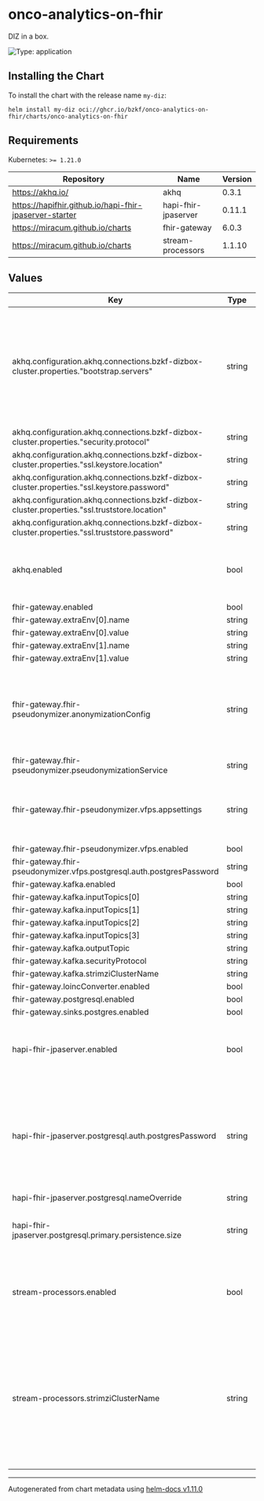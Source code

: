 # onco-analytics-on-fhir

DIZ in a box.

![Type: application](https://img.shields.io/badge/Type-application-informational?style=flat-square)

## Installing the Chart

To install the chart with the release name `my-diz`:

```console
helm install my-diz oci://ghcr.io/bzkf/onco-analytics-on-fhir/charts/onco-analytics-on-fhir
```

## Requirements

Kubernetes: `>= 1.21.0`

| Repository                                             | Name                | Version |
| ------------------------------------------------------ | ------------------- | ------- |
| <https://akhq.io/>                                       | akhq                | 0.3.1   |
| <https://hapifhir.github.io/hapi-fhir-jpaserver-starter> | hapi-fhir-jpaserver | 0.11.1  |
| <https://miracum.github.io/charts>                       | fhir-gateway        | 6.0.3   |
| <https://miracum.github.io/charts>                       | stream-processors   | 1.1.10  |

## Values

| Key                                                                                          | Type   | Default                                                                                                                                                                                                                                                                                                                                                                                                                                                                                                                                                                                                                                                                                                                                                                                  | Description                                                                                                                                                   |
| -------------------------------------------------------------------------------------------- | ------ | ---------------------------------------------------------------------------------------------------------------------------------------------------------------------------------------------------------------------------------------------------------------------------------------------------------------------------------------------------------------------------------------------------------------------------------------------------------------------------------------------------------------------------------------------------------------------------------------------------------------------------------------------------------------------------------------------------------------------------------------------------------------------------------------- | ------------------------------------------------------------------------------------------------------------------------------------------------------------- |
| akhq.configuration.akhq.connections.bzkf-dizbox-cluster.properties."bootstrap.servers"       | string | `"bzkf-dizbox-cluster-kafka-bootstrap:9093"`                                                                                                                                                                                                                                                                                                                                                                                                                                                                                                                                                                                                                                                                                                                                             | the Kafka bootstrap server. Needs to be changed if the chart release name is changed from the default `bzkf-dizbox`                                           |
| akhq.configuration.akhq.connections.bzkf-dizbox-cluster.properties."security.protocol"       | string | `"SSL"`                                                                                                                                                                                                                                                                                                                                                                                                                                                                                                                                                                                                                                                                                                                                                                                  |                                                                                                                                                               |
| akhq.configuration.akhq.connections.bzkf-dizbox-cluster.properties."ssl.keystore.location"   | string | `"/opt/kafka-certs/user.p12"`                                                                                                                                                                                                                                                                                                                                                                                                                                                                                                                                                                                                                                                                                                                                                            |                                                                                                                                                               |
| akhq.configuration.akhq.connections.bzkf-dizbox-cluster.properties."ssl.keystore.password"   | string | `"${SSL_KEY_STORE_PASSWORD}"`                                                                                                                                                                                                                                                                                                                                                                                                                                                                                                                                                                                                                                                                                                                                                            |                                                                                                                                                               |
| akhq.configuration.akhq.connections.bzkf-dizbox-cluster.properties."ssl.truststore.location" | string | `"/opt/kafka-certs/ca.p12"`                                                                                                                                                                                                                                                                                                                                                                                                                                                                                                                                                                                                                                                                                                                                                              |                                                                                                                                                               |
| akhq.configuration.akhq.connections.bzkf-dizbox-cluster.properties."ssl.truststore.password" | string | `"${SSL_TRUST_STORE_PASSWORD}"`                                                                                                                                                                                                                                                                                                                                                                                                                                                                                                                                                                                                                                                                                                                                                          |                                                                                                                                                               |
| akhq.enabled                                                                                 | bool   | `true`                                                                                                                                                                                                                                                                                                                                                                                                                                                                                                                                                                                                                                                                                                                                                                                   | whether the included [Kafka UI AKHQ](https://akhq.io/) should be installed                                                                                    |
| fhir-gateway.enabled                                                                         | bool   | `true`                                                                                                                                                                                                                                                                                                                                                                                                                                                                                                                                                                                                                                                                                                                                                                                   |                                                                                                                                                               |
| fhir-gateway.extraEnv[0].name                                                                | string | `"SERVICES_KAFKA_GENERATE_OUTPUT_TOPIC_MATCH_EXPRESSION"`                                                                                                                                                                                                                                                                                                                                                                                                                                                                                                                                                                                                                                                                                                                                |                                                                                                                                                               |
| fhir-gateway.extraEnv[0].value                                                               | string | `"fhir\\\\."`                                                                                                                                                                                                                                                                                                                                                                                                                                                                                                                                                                                                                                                                                                                                                                            |                                                                                                                                                               |
| fhir-gateway.extraEnv[1].name                                                                | string | `"SERVICES_KAFKA_GENERATE_OUTPUT_TOPIC_REPLACE_WITH"`                                                                                                                                                                                                                                                                                                                                                                                                                                                                                                                                                                                                                                                                                                                                    |                                                                                                                                                               |
| fhir-gateway.extraEnv[1].value                                                               | string | `"fhir.pseudonymized."`                                                                                                                                                                                                                                                                                                                                                                                                                                                                                                                                                                                                                                                                                                                                                                  |                                                                                                                                                               |
| fhir-gateway.fhir-pseudonymizer.anonymizationConfig                                          | string | `"fhirVersion: R4\nfhirPathRules:\n  - path: nodesByType('HumanName')\n    method: redact\n  - path: nodesByType('Identifier').where(type.coding.system='http://terminology.hl7.org/CodeSystem/v2-0203' and type.coding.code='VN').value\n    method: pseudonymize\n    domain: visit-identifiers\n  - path: nodesByType('Identifier').where(type.coding.system='http://terminology.hl7.org/CodeSystem/v2-0203' and type.coding.code='MR').value\n    method: pseudonymize\n    domain: patient-identifiers\nparameters:\n  dateShiftKey: \"\"\n  dateShiftScope: resource\n  cryptoHashKey: \"secret\"\n  encryptKey: \"\"\n  enablePartialAgesForRedact: true\n  enablePartialDatesForRedact: true\n  enablePartialZipCodesForRedact: true\n  restrictedZipCodeTabulationAreas: []\n"` |                                                                                                                                                               |
| fhir-gateway.fhir-pseudonymizer.pseudonymizationService                                      | string | `"Vfps"`                                                                                                                                                                                                                                                                                                                                                                                                                                                                                                                                                                                                                                                                                                                                                                                 |                                                                                                                                                               |
| fhir-gateway.fhir-pseudonymizer.vfps.appsettings                                             | string | `"{\n  \"Init\": {\n    \"v1\": {\n      \"Namespaces\": [\n        {\n          \"Name\": \"patient-identifiers\",\n          \"Description\": \"Pseudonyms for patient identifiers\",\n          \"PseudonymGenerationMethod\": \"SecureRandomBase64UrlEncoded\",\n          \"PseudonymLength\": 32,\n          \"PseudonymPrefix\": \"pid-\"\n        },\n        {\n          \"Name\": \"visit-identifiers\",\n          \"Description\": \"Pseudonyms for visit/encounter identifiers\",\n          \"PseudonymGenerationMethod\": \"SecureRandomBase64UrlEncoded\",\n          \"PseudonymLength\": 32,\n          \"PseudonymPrefix\": \"vid-\"\n        }\n      ]\n    }\n  }\n}\n"`                                                                                          |                                                                                                                                                               |
| fhir-gateway.fhir-pseudonymizer.vfps.enabled                                                 | bool   | `true`                                                                                                                                                                                                                                                                                                                                                                                                                                                                                                                                                                                                                                                                                                                                                                                   |                                                                                                                                                               |
| fhir-gateway.fhir-pseudonymizer.vfps.postgresql.auth.postgresPassword                        | string | `"vfps-postgres"`                                                                                                                                                                                                                                                                                                                                                                                                                                                                                                                                                                                                                                                                                                                                                                        |                                                                                                                                                               |
| fhir-gateway.kafka.enabled                                                                   | bool   | `true`                                                                                                                                                                                                                                                                                                                                                                                                                                                                                                                                                                                                                                                                                                                                                                                   |                                                                                                                                                               |
| fhir-gateway.kafka.inputTopics[0]                                                            | string | `"fhir.obds.MedicationStatement"`                                                                                                                                                                                                                                                                                                                                                                                                                                                                                                                                                                                                                                                                                                                                                     |                                                                                                                                                               |
| fhir-gateway.kafka.inputTopics[1]                                                            | string | `"fhir.obds.Condition"`                                                                                                                                                                                                                                                                                                                                                                                                                                                                                                                                                                                                                                                                                                                                                               |                                                                                                                                                               |
| fhir-gateway.kafka.inputTopics[2]                                                            | string | `"fhir.obds.Observation"`                                                                                                                                                                                                                                                                                                                                                                                                                                                                                                                                                                                                                                                                                                                                                             |                                                                                                                                                               |
| fhir-gateway.kafka.inputTopics[3]                                                            | string | `"fhir.obds.Procedure"`                                                                                                                                                                                                                                                                                                                                                                                                                                                                                                                                                                                                                                                                                                                                                               |                                                                                                                                                               |
| fhir-gateway.kafka.outputTopic                                                               | string | `"fhir.post-gateway"`                                                                                                                                                                                                                                                                                                                                                                                                                                                                                                                                                                                                                                                                                                                                                                    |                                                                                                                                                               |
| fhir-gateway.kafka.securityProtocol                                                          | string | `"SSL"`                                                                                                                                                                                                                                                                                                                                                                                                                                                                                                                                                                                                                                                                                                                                                                                  |                                                                                                                                                               |
| fhir-gateway.kafka.strimziClusterName                                                        | string | `"bzkf-dizbox-cluster"`                                                                                                                                                                                                                                                                                                                                                                                                                                                                                                                                                                                                                                                                                                                                                                  |                                                                                                                                                               |
| fhir-gateway.loincConverter.enabled                                                          | bool   | `false`                                                                                                                                                                                                                                                                                                                                                                                                                                                                                                                                                                                                                                                                                                                                                                                  |                                                                                                                                                               |
| fhir-gateway.postgresql.enabled                                                              | bool   | `false`                                                                                                                                                                                                                                                                                                                                                                                                                                                                                                                                                                                                                                                                                                                                                                                  |                                                                                                                                                               |
| fhir-gateway.sinks.postgres.enabled                                                          | bool   | `false`                                                                                                                                                                                                                                                                                                                                                                                                                                                                                                                                                                                                                                                                                                                                                                                  |                                                                                                                                                               |
| hapi-fhir-jpaserver.enabled                                                                  | bool   | `true`                                                                                                                                                                                                                                                                                                                                                                                                                                                                                                                                                                                                                                                                                                                                                                                   | whether the included [HAPI FHIR JPA Server](https://github.com/hapifhir/hapi-fhir-jpaserver-starter) should be installed                                      |
| hapi-fhir-jpaserver.postgresql.auth.postgresPassword                                         | string | `"fhir"`                                                                                                                                                                                                                                                                                                                                                                                                                                                                                                                                                                                                                                                                                                                                                                                 | the postgres database root (`postgres`) user. this should be changed for improved security.                                                                   |
| hapi-fhir-jpaserver.postgresql.nameOverride                                                  | string | `"hapi-fhir-postgres"`                                                                                                                                                                                                                                                                                                                                                                                                                                                                                                                                                                                                                                                                                                                                                                   |                                                                                                                                                               |
| hapi-fhir-jpaserver.postgresql.primary.persistence.size                                      | string | `"32Gi"`                                                                                                                                                                                                                                                                                                                                                                                                                                                                                                                                                                                                                                                                                                                                                                                 | size for the HAPI FHIR server's PostgreSQL database                                                                                                           |
| stream-processors.enabled                                                                    | bool   | `true`                                                                                                                                                                                                                                                                                                                                                                                                                                                                                                                                                                                                                                                                                                                                                                                   | whether the included [stream processors](https://github.com/miracum/charts/tree/master/charts/stream-processors) chart should be installed                    |
| stream-processors.strimziClusterName                                                         | string | `"bzkf-dizbox-cluster"`                                                                                                                                                                                                                                                                                                                                                                                                                                                                                                                                                                                                                                                                                                                                                                  | name of the Kafka cluster deployed by the Strimzi Operator. This should be the same as the name in the [Kafka custom resource](../../k8s/kafka-cluster.yaml). |

---

Autogenerated from chart metadata using [helm-docs v1.11.0](https://github.com/norwoodj/helm-docs/releases/v1.11.0)
